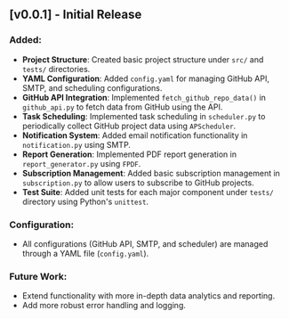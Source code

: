 ## [v0.0.1] - Initial Release

### Added:
- **Project Structure**: Created basic project structure under `src/` and `tests/` directories.
- **YAML Configuration**: Added `config.yaml` for managing GitHub API, SMTP, and scheduling configurations.
- **GitHub API Integration**: Implemented `fetch_github_repo_data()` in `github_api.py` to fetch data from GitHub using the API.
- **Task Scheduling**: Implemented task scheduling in `scheduler.py` to periodically collect GitHub project data using `APScheduler`.
- **Notification System**: Added email notification functionality in `notification.py` using SMTP.
- **Report Generation**: Implemented PDF report generation in `report_generator.py` using `FPDF`.
- **Subscription Management**: Added basic subscription management in `subscription.py` to allow users to subscribe to GitHub projects.
- **Test Suite**: Added unit tests for each major component under `tests/` directory using Python's `unittest`.

### Configuration:
- All configurations (GitHub API, SMTP, and scheduler) are managed through a YAML file (`config.yaml`).

### Future Work:
- Extend functionality with more in-depth data analytics and reporting.
- Add more robust error handling and logging.